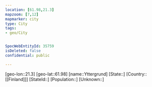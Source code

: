 ```yaml
---
location: [61.98,21.3]
mapzoom: [7,12] 
mapmarker: city 
type: City
tags:
- geo/City


SpocWebEntityId: 35759
isDeleted: false
confidential: public

---
```

[geo-lon::21.3]
[geo-lat::61.98]
[name::Yttergrund]
[State::]
[Country::[[Finland]]]
[StateId::]
[Population::]
[Unknown::]


